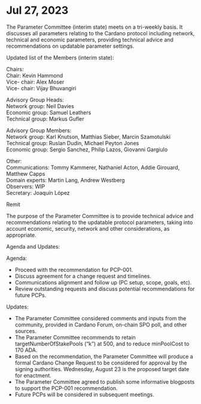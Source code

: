 # Jul 27, 2023

The Parameter Committee (interim state) meets on a tri-weekly basis. It discusses all parameters relating to the Cardano protocol including network, technical and economic parameters, providing technical advice and recommendations on updatable parameter settings.

Updated list of the Members (interim state):

Chairs:\
Chair: Kevin Hammond\
Vice- chair: Alex Moser\
Vice- chair: Vijay Bhuvangiri

Advisory Group Heads:\
Network group: Neil Davies\
Economic group: Samuel Leathers\
Technical group: Markus Gufler

Advisory Group Members:\
Network group: Karl Knutson, Matthias Sieber, Marcin Szamotulski\
Technical group: Ruslan Dudin, Michael Peyton Jones\
Economic group: Sergio Sanchez, Philip Lazos, Giovanni Gargiulo

Other:\
Communications: Tommy Kammerer, Nathaniel Acton, Addie Girouard, Matthew Capps\
Domain experts: Martin Lang, Andrew Westberg\
Observers: WIP\
Secretary: Joaquín López

Remit

The purpose of the Parameter Committee is to provide technical advice and recommendations relating to the updatable protocol parameters, taking into account economic, security, network and other considerations, as appropriate.

Agenda and Updates:

Agenda:

* Proceed with the recommendation for PCP-001.
* Discuss agreement for a change request and timelines.
* Communications alignment and follow up (PC setup, scope, goals, etc).
* Review outstanding requests and discuss potential recommendations for future PCPs.

Updates:

* The Parameter Committee considered comments and inputs from the community, provided in Cardano Forum, on-chain SPO poll, and other sources.
* The Parameter Committee recommends to retain targetNumberOfStakePools (“k”) at 500, and to reduce minPoolCost to 170 ADA.
* Based on the recommendation, the Parameter Committee will produce a formal Cardano Change Request to be considered for approval by the signing authorities. Wednesday, August 23 is the proposed target date for enactment.
* The Parameter Committee agreed to publish some informative blogposts to support the PCP-001 recommendation.
* Future PCPs will be considered in subsequent meetings.
